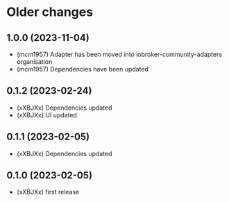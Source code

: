 # Older changes
## 1.0.0 (2023-11-04)
* (mcm1957) Adapter has been moved into iobroker-community-adapters organisation
* (mcm1957) Dependencies have been updated

## 0.1.2 (2023-02-24)
* (xXBJXx) Dependencies updated
* (xXBJXx) UI updated

## 0.1.1 (2023-02-05)
* (xXBJXx) Dependencies updated

## 0.1.0 (2023-02-05)
* (xXBJXx) first release
